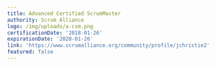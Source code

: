 ```yaml
---
title: Advanced Certified ScrumMaster
authority: Scrum Alliance
logo: /img/uploads/a-csm.png
certificationDate: '2018-01-26'
expirationDate: '2020-01-26'
link: 'https://www.scrumalliance.org/community/profile/jchristie2'
featured: false
---
```


